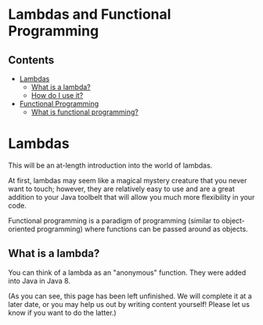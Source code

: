# Lambdas and Functional Programming

## Contents
- [Lambdas](#lambdas)
  - [What is a lambda?](#whatisalambda)
  - [How do I use it?](#howdoiuseit)
- [Functional Programming](#functionalprogramming)
  - [What is functional programming?](#whatisfunctionalprogramming)

# Lambdas

This will be an at-length introduction into the world of lambdas.

At first, lambdas may seem like a magical mystery creature that you never want to touch; however, they are
relatively easy to use and are a great addition to your Java toolbelt that will allow you much more
flexibility in your code.

Functional programming is a paradigm of programming (similar to object-oriented programming) where
functions can be passed around as objects.

## What is a lambda?

You can think of a lambda as an "anonymous" function. They were added into Java in Java 8.

(As you can see, this page has been left unfinished. We will complete it at a later date, or you may help us out by writing content yourself! Please let us know if you want to do the latter.)
